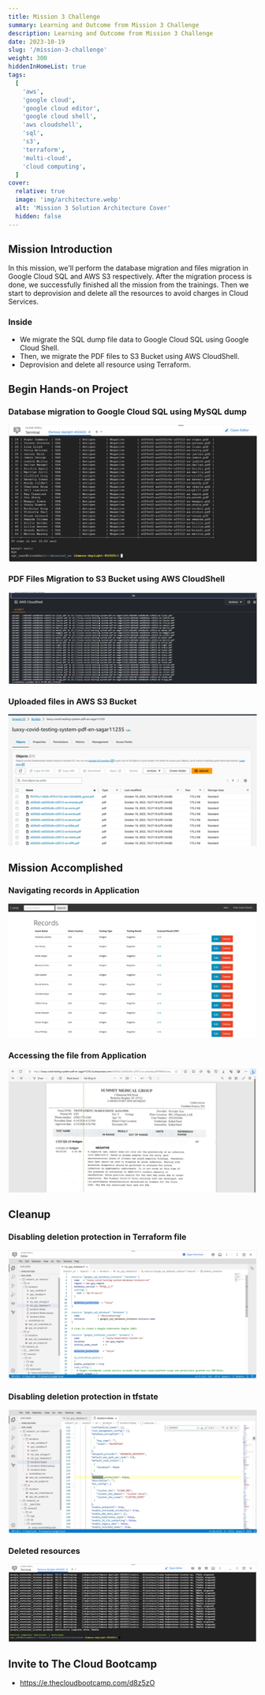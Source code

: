 ```yaml
---
title: Mission 3 Challenge
summary: Learning and Outcome from Mission 3 Challenge
description: Learning and Outcome from Mission 3 Challenge
date: 2023-10-19
slug: '/mission-3-challenge'
weight: 300
hiddenInHomeList: true
tags:
  [
    'aws',
    'google cloud',
    'google cloud editor',
    'google cloud shell',
    'aws cloudshell',
    'sql',
    's3',
    'terraform',
    'multi-cloud',
    'cloud computing',
  ]
cover:
  relative: true
  image: 'img/architecture.webp'
  alt: 'Mission 3 Solution Architecture Cover'
  hidden: false
---
```


## Mission Introduction

In this mission, we'll perform the database migration and files migration in Google Cloud SQL and AWS S3 respectively. After the migration process is done, we successfully finished all the mission from the trainings. Then we start to deprovision and delete all the resources to avoid charges in Cloud Services.

### Inside

- We migrate the SQL dump file data to Google Cloud SQL using Google Cloud Shell.
- Then, we migrate the PDF files to S3 Bucket using AWS CloudShell.
- Deprovision and delete all resource using Terraform.

## Begin Hands-on Project

### Database migration to Google Cloud SQL using MySQL dump

![Dump MySQL to Google CLoud](img/dump-mysql.webp)

### PDF Files Migration to S3 Bucket using AWS CloudShell

![AWS CloudShell PDF Uploads](img/aws-cloudshell-upload.webp)

### Uploaded files in AWS S3 Bucket

![Uploaded file in AWS S3 Bucket](img/listing-aws-s3.webp)

## Mission Accomplished

### Navigating records in Application

![Navigating records in App](img/navigating-records.webp)

### Accessing the file from Application

![Accessing the file from Application](img/accessing-file.webp)

## Cleanup

### Disabling deletion protection in Terraform file

![Updating configuration in Cloud Editor](img/cloud-editor.webp)

### Disabling deletion protection in tfstate

![Updating tfstate in Cloud Editor](img/cloud-editor-changes.webp)

### Deleted resources

![Deleted resources](img/image.png)

## Invite to The Cloud Bootcamp

- https://e.thecloudbootcamp.com/d8z5zO
